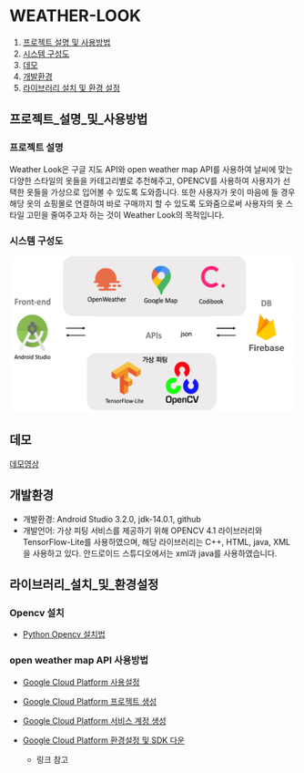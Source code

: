 # WEATHER-LOOK

1. [프로젝트 설명 및 사용방법](#프로젝트_설명_및_사용방법)
2. [시스템 구성도](#시스템_구성도)
3. [데모](#데모)
4. [개발환경](#개발환경)
5. [라이브러리 설치 및 환경 설정](#라이브러리_설치_및_환경설정)


## 프로젝트_설명_및_사용방법
### 프로젝트 설명
Weather Look은 구글 지도 API와 open weather map API를 사용하여 날씨에 맞는 다양한 스타일의 옷들을 카테고리별로 추천해주고, OPENCV를 사용하여 사용자가 선택한 옷들을 가상으로 입어볼 수 있도록 도와줍니다. 또한 사용자가 옷이 마음에 들 경우 해당 옷의 쇼핑몰로 연결하여 바로 구매까지 할 수 있도록 도와줌으로써 사용자의 옷 스타일 고민을 줄여주고자 하는 것이 Weather Look의 목적입니다. 


### 시스템 구성도
![architecture](./architecture.png)

## 데모
[데모영상](https://www.youtube.com/watch?v=gB7HxzWPQvc&feature=youtu.be)

## 개발환경
 * 개발환경: Android Studio 3.2.0, jdk-14.0.1, github 
 * 개발언어: 가상 피팅 서비스를 제공하기 위해 OPENCV 4.1 라이브러리와 TensorFlow-Lite를 사용하였으며, 해당 라이브러리는 C++, HTML, java, XML을 사용하고 있다. 안드로이드 스튜디오에서는 xml과 java를 사용하였습니다.


## 라이브러리_설치_및_환경설정

### Opencv 설치
 * [Python Opencv 설치법](http://circlestate.tistory.com/4)

### open weather map API 사용방법
 * [Google Cloud Platform 사용설정](http://circlestate.tistory.com/8)
 * [Google Cloud Platform 프로젝트 생성](http://circlestate.tistory.com/9)
 * [Google Cloud Platform 서비스 계정 생성](http://circlestate.tistory.com/10)
 * [Google Cloud Platform 환경설정 및 SDK 다운](http://circlestate.tistory.com/11)

	- 링크 참고

